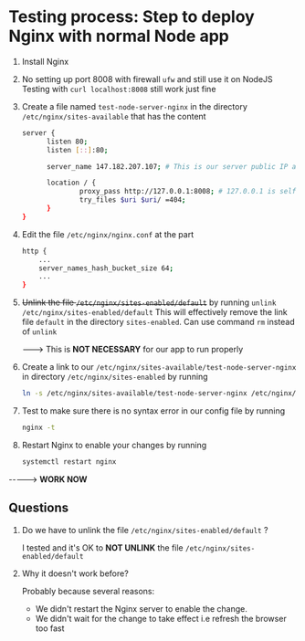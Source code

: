 # Testing process: Step to deploy Nginx with normal Node app

1. Install Nginx

2. No setting up port 8008 with firewall `ufw` and still use it on NodeJS
   Testing with `curl localhost:8008` still work just fine

3. Create a file named `test-node-server-nginx` in the directory `/etc/nginx/sites-available` that has the content

   ```bash
   server {
         listen 80;
         listen [::]:80;

         server_name 147.182.207.107; # This is our server public IP address

         location / {
                 proxy_pass http://127.0.0.1:8008; # 127.0.0.1 is self-inferred IP address and equivalent to localhost
                 try_files $uri $uri/ =404;
         }
   }
   ```

4. Edit the file `/etc/nginx/nginx.conf` at the part

   ```bash
   http {
       ...
       server_names_hash_bucket_size 64;
       ...
   }
   ```

5. ~~Unlink the file `/etc/nginx/sites-enabled/default`~~ by running `unlink /etc/nginx/sites-enabled/default`
   This will effectively remove the link file `default` in the directory `sites-enabled`.
   Can use command `rm` instead of `unlink`

   ---> This is **NOT NECESSARY** for our app to run properly

6. Create a link to our `/etc/nginx/sites-available/test-node-server-nginx` in directory `/etc/nginx/sites-enabled` by running

   ```bash
   ln -s /etc/nginx/sites-available/test-node-server-nginx /etc/nginx/sites-enabled/
   ```

7. Test to make sure there is no syntax error in our config file by running

   ```bash
   nginx -t
   ```

8. Restart Nginx to enable your changes by running

   ```bash
   systemctl restart nginx
   ```

-----> **WORK NOW**

## Questions

1. Do we have to unlink the file `/etc/nginx/sites-enabled/default` ?

   I tested and it's OK to **NOT UNLINK** the file `/etc/nginx/sites-enabled/default`

2. Why it doesn't work before?

   Probably because several reasons:

   - We didn't restart the Nginx server to enable the change.
   - We didn't wait for the change to take effect i.e refresh the browser too fast
